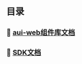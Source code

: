 ## 目录

### 🔧 [aui-web组件库文档](https://afexteam.github.io/aui-docs/)

### 📁 [SDK文档](https://afexteam.github.io/sdk-docs/)
